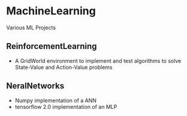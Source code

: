 # MachineLearning
Various ML Projects

## ReinforcementLearning
- A GridWorld environment to implement and test algorithms to solve State-Value and Action-Value problems

## NeralNetworks
- Numpy implementation of a ANN
- tensorflow 2.0 implementation of an MLP
